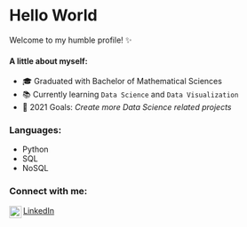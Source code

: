 # Hello World
Welcome to my humble profile! ✨ <br>

#### A little about myself:
- 🎓 Graduated with Bachelor of Mathematical Sciences
- 📚 Currently learning `Data Science` and `Data Visualization`
- 📝 2021 Goals: *Create more Data Science related projects*

### Languages:
- Python
- SQL
- NoSQL

### Connect with me:
<img align="left" alt="Shafiq Debayan | LinkedIn" width="22px" src="https://cdn.jsdelivr.net/npm/simple-icons@v3/icons/linkedin.svg" /> [LinkedIn](https://www.linkedin.com/in/shafiqdebayan/)

